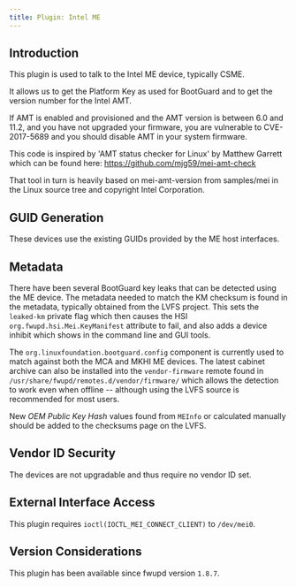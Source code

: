 ```yaml
---
title: Plugin: Intel ME
---
```


## Introduction

This plugin is used to talk to the Intel ME device, typically CSME.

It allows us to get the Platform Key as used for BootGuard and to get the
version number for the Intel AMT.

If AMT is enabled and provisioned and the AMT version is between 6.0 and 11.2,
and you have not upgraded your firmware, you are vulnerable to CVE-2017-5689 and
you should disable AMT in your system firmware.

This code is inspired by 'AMT status checker for Linux' by Matthew Garrett
which can be found here: <https://github.com/mjg59/mei-amt-check>

That tool in turn is heavily based on mei-amt-version from samples/mei in the
Linux source tree and copyright Intel Corporation.

## GUID Generation

These devices use the existing GUIDs provided by the ME host interfaces.

## Metadata

There have been several BootGuard key leaks that can be detected using the ME device.
The metadata needed to match the KM checksum is found in the metadata, typically obtained from
the LVFS project.
This sets the `leaked-km` private flag which then causes the HSI `org.fwupd.hsi.Mei.KeyManifest`
attribute to fail, and also adds a device inhibit which shows in the command line and GUI tools.

The `org.linuxfoundation.bootguard.config` component is currently used to match against both the
MCA and MKHI ME devices. The latest cabinet archive can also be installed into the `vendor-firmware`
remote found in `/usr/share/fwupd/remotes.d/vendor/firmware/` which allows the detection to work
even when offline -- although using the LVFS source is recommended for most users.

New *OEM Public Key Hash* values found from `MEInfo` or calculated manually should be added to the
checksums page on the LVFS.

## Vendor ID Security

The devices are not upgradable and thus require no vendor ID set.

## External Interface Access

This plugin requires `ioctl(IOCTL_MEI_CONNECT_CLIENT)` to `/dev/mei0`.

## Version Considerations

This plugin has been available since fwupd version `1.8.7`.
